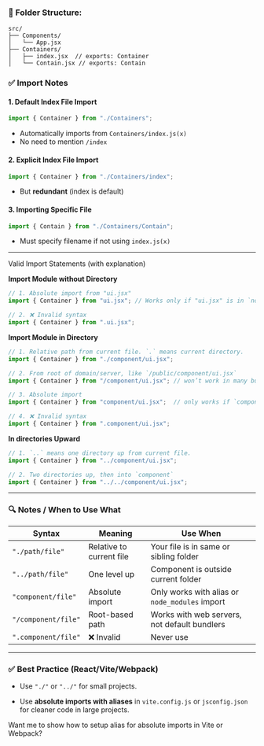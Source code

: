 

### 📁 Folder Structure:

```
src/
├── Components/
│   └── App.jsx
├── Containers/
│   ├── index.jsx  // exports: Container
│   └── Contain.jsx // exports: Contain
```

### ✅ Import Notes

#### 1. **Default Index File Import**

```js
import { Container } from "./Containers";
```
- Automatically imports from `Containers/index.js(x)`
- No need to mention `/index`
    
#### 2. **Explicit Index File Import**
```js
import { Container } from "./Containers/index";
```
- But **redundant** (index is default)
    
#### 3. **Importing Specific File**

```js
import { Contain } from "./Containers/Contain";
```
- Must specify filename if not using `index.js(x)`
    

---

Valid Import Statements (with explanation)


**Import Module without Directory**
```js
// 1. Absolute import from "ui.jsx"
import { Container } from "ui.jsx"; // Works only if "ui.jsx" is in `node_modules` or alias is defined

// 2. ❌ Invalid syntax
import { Container } from ".ui.jsx";
```

**Import Module in Directory**
```js
// 1. Relative path from current file. `.` means current directory.
import { Container } from "./component/ui.jsx";

// 2. From root of domain/server, like `/public/component/ui.jsx` 
import { Container } from "/component/ui.jsx"; // won’t work in many bundlers unless configured properly.

// 3. Absolute import
import { Container } from "component/ui.jsx";  // only works if `component` is in `node_modules` or setup in some config file.

// 4. ❌ Invalid syntax
import { Container } from ".component/ui.jsx";
```

**In directories Upward**
```js
// 1. `..` means one directory up from current file.
import { Container } from "../component/ui.jsx";

// 2. Two directories up, then into `component`
import { Container } from "../../component/ui.jsx";  
```

---

### 🔍 Notes / When to Use What

|Syntax|Meaning|Use When|
|---|---|---|
|`"./path/file"`|Relative to current file|Your file is in same or sibling folder|
|`"../path/file"`|One level up|Component is outside current folder|
|`"component/file"`|Absolute import|Only works with alias or `node_modules` import|
|`"/component/file"`|Root-based path|Works with web servers, not default bundlers|
|`".component/file"`|❌ Invalid|Never use|

---

### ✅ Best Practice (React/Vite/Webpack)

- Use `"./"` or `"../"` for small projects.
    
- Use **absolute imports with aliases** in `vite.config.js` or `jsconfig.json` for cleaner code in large projects.
    

Want me to show how to setup alias for absolute imports in Vite or Webpack?